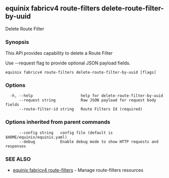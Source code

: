## equinix fabricv4 route-filters delete-route-filter-by-uuid

Delete Route Filter

### Synopsis

This API provides capability to delete a Route Filter

Use --request flag to provide optional JSON payload fields.

```
equinix fabricv4 route-filters delete-route-filter-by-uuid [flags]
```

### Options

```
  -h, --help                     help for delete-route-filter-by-uuid
      --request string           Raw JSON payload for request body fields
      --route-filter-id string   Route Filters Id (required)
```

### Options inherited from parent commands

```
      --config string   config file (default is $HOME/equinix/equinix.yaml)
      --debug           Enable debug mode to show HTTP requests and responses
```

### SEE ALSO

* [equinix fabricv4 route-filters](equinix_fabricv4_route-filters.md)	 - Manage route-filters resources

